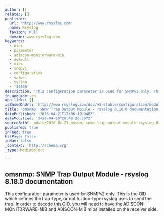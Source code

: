 ```yaml
---
author: []
related: []
publisher:
  url: 'http://www.rsyslog.com'
  name: Rsyslog
  favicon: null
  domain: www.rsyslog.com
keywords:
  - oids
  - parameter
  - adiscon-monitorware-mib
  - default
  - mibs
  - snmpv1
  - configuration
  - value
  - syslog
  - '19406'
description: 'This configuration parameter is used for SNMPv2 only. This is the OID which defines the trap-type, or notifcation-type rsyslog uses to send the trap. In order to decode this OID, you will need to have the ADISCON-MONITORWARE-MIB and ADISCON-MIB mibs installed on the receiver side.'
inLanguage: en
app_links: []
isBasedOnUrl: 'http://www.rsyslog.com/doc/v8-stable/configuration/modules/omsnmp.html'
title: 'omsnmp: SNMP Trap Output Module - rsyslog 8.18.0 documentation'
datePublished: '2016-04-21T17:06:19.040Z'
dateModified: '2016-04-20T20:49:20.397Z'
sourcePath: _posts/2016-04-21-omsnmp-snmp-trap-output-module-rsyslog-8180-documentati.md
published: true
inFeed: true
hasPage: false
inNav: false
_context: 'http://schema.org'
_type: MediaObject

---
```

<article style=""><h1>omsnmp: SNMP Trap Output Module - rsyslog 8.18.0 documentation</h1><p>This configuration parameter is used for SNMPv2 only. This is the OID which defines the trap-type, or notifcation-type rsyslog uses to send the trap. In order to decode this OID, you will need to have the ADISCON-MONITORWARE-MIB and ADISCON-MIB mibs installed on the receiver side.</p></article>